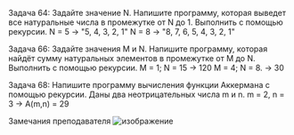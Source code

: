 Задача 64: Задайте значение N. Напишите программу, которая выведет все
натуральные числа в промежутке от N до 1. Выполнить с помощью рекурсии.
N = 5 -> "5, 4, 3, 2, 1"
N = 8 -> "8, 7, 6, 5, 4, 3, 2, 1"


Задача 66: Задайте значения M и N. Напишите программу, которая найдёт сумму
натуральных элементов в промежутке от M до N. Выполнить с помощью рекурсии.
M = 1; N = 15 -> 120
M = 4; N = 8. -> 30


Задача 68: Напишите программу вычисления функции Аккермана с помощью
рекурсии. Даны два неотрицательных числа m и n.
m = 2, n = 3 -> A(m,n) = 29



Замечания преподавателя
![изображение](https://user-images.githubusercontent.com/103875177/173853544-8635fa8c-8ac6-4387-a3f6-c6ed87374530.png)
